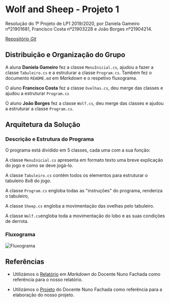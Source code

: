 # Wolf and Sheep - Projeto 1

Resolução do 1º Projeto de LP1 2019/2020, por Daniela Gameiro nº21901681,
Francisco Costa nº21903228 e João Borges nº21904214.

[Repositório *Git*](https://github.com/DanielaGameiro/lp1_2019_p1.git)

## Distribuição e Organização do Grupo

A aluna **Daniela Gameiro** fez a classe `MenuInicial.cs`, ajudou a fazer a
classe `Tabuleiro.cs` e a estruturar a classe `Program.cs`.
Também fez o documento `README.md` em *Markdown* e o respetivo fluxograma.

O aluno **Francisco Costa** fez a classe `Ovelhas.cs`, deu merge das classes e ajudou a estruturar `Program.cs`

O aluno **João Borges** fez a classe `Wolf.cs`, deu merge das classes e ajudou a estruturar a classe `Program.cs`.

## Arquitetura da Solução

### Descrição e Estrutura do Programa

O programa está dividido em 5 classes, cada uma com a sua função:

A classe `MenuInicial.cs` apresenta em formato texto uma breve explicação do
jogo e como se deve jogá-lo.

A classe `Tabuleiro.cs` contém todos os elementos para estruturar o tabuleiro
8x8 do jogo.

A classe `Program.cs` engloba todas as "instruções" do programa, renderiza
o tabuleiro,

A classe `Sheep.cs` engloba a movimentação das ovelhas pelo tabuleiro.

A classe `Wolf.cs`engloba toda a movimentação do lobo e as suas condições de derrota.

### Fluxograma

![Fluxograma](Fluxograma.png)

## Referências

* Utilizámos o [Relatório](https://github.com/VideojogosLusofona/lp1_2018_p2_solucao/blob/master/README.md)
em *Markdown* do Docente Nuno Fachada como referência para o nosso relatório.

* Utilizámos o [Projeto](https://github.com/VideojogosLusofona/lp1_2018_p2_solucao.git)
do Docente Nuno Fachada como referência para a elaboração do nosso projeto.
